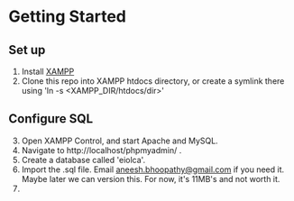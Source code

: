 Getting Started
=======================

Set up
-----------------------
1. Install [XAMPP](http://www.apachefriends.org/en/xampp.html)
2. Clone this repo into XAMPP htdocs directory, or create a
   symlink there using 'ln -s <source> <XAMPP_DIR/htdocs/dir>'

Configure SQL
-----------------------
3. Open XAMPP Control, and start Apache and MySQL.
4. Navigate to http://localhost/phpmyadmin/ .
5. Create a database called 'eiolca'.
6. Import the .sql file. Email [aneesh.bhoopathy@gmail.com](mailto:aneesh.bhoopathy@gmail.com) if you need it. Maybe later we can version this. For now, it's 11MB's and not worth it.
7. 
